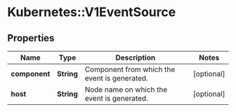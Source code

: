 # Kubernetes::V1EventSource

## Properties
Name | Type | Description | Notes
------------ | ------------- | ------------- | -------------
**component** | **String** | Component from which the event is generated. | [optional] 
**host** | **String** | Node name on which the event is generated. | [optional] 


